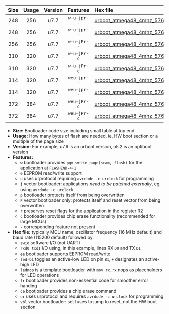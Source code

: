 |Size|Usage|Version|Features|Hex file|
|:-:|:-:|:-:|:-:|:--|
|248|256|u7.7|`w-u-jpr--`|[urboot_atmega48_4mhz_57600bps_swio_rxd0_txd1_led+b5_ur_vbl.hex](https://raw.githubusercontent.com/stefanrueger/urboot.hex/main/mcus/atmega48/fcpu_4mhz/57600_bps/urboot_atmega48_4mhz_57600bps_swio_rxd0_txd1_led+b5_ur_vbl.hex)|
|248|256|u7.7|`w-u-jpr--`|[urboot_atmega48_4mhz_57600bps_swio_rxd0_txd1_lednop_ur_vbl.hex](https://raw.githubusercontent.com/stefanrueger/urboot.hex/main/mcus/atmega48/fcpu_4mhz/57600_bps/urboot_atmega48_4mhz_57600bps_swio_rxd0_txd1_lednop_ur_vbl.hex)|
|256|256|u7.7|`w-u-jPr--`|[urboot_atmega48_4mhz_57600bps_swio_rxd0_txd1_ur_vbl.hex](https://raw.githubusercontent.com/stefanrueger/urboot.hex/main/mcus/atmega48/fcpu_4mhz/57600_bps/urboot_atmega48_4mhz_57600bps_swio_rxd0_txd1_ur_vbl.hex)|
|310|320|u7.7|`w-u-jPr-c`|[urboot_atmega48_4mhz_57600bps_swio_rxd0_txd1_led+b5_fr_ce_ur_vbl.hex](https://raw.githubusercontent.com/stefanrueger/urboot.hex/main/mcus/atmega48/fcpu_4mhz/57600_bps/urboot_atmega48_4mhz_57600bps_swio_rxd0_txd1_led+b5_fr_ce_ur_vbl.hex)|
|310|320|u7.7|`w-u-jPr-c`|[urboot_atmega48_4mhz_57600bps_swio_rxd0_txd1_lednop_fr_ce_ur_vbl.hex](https://raw.githubusercontent.com/stefanrueger/urboot.hex/main/mcus/atmega48/fcpu_4mhz/57600_bps/urboot_atmega48_4mhz_57600bps_swio_rxd0_txd1_lednop_fr_ce_ur_vbl.hex)|
|314|320|u7.7|`weu-jpr--`|[urboot_atmega48_4mhz_57600bps_swio_rxd0_txd1_ee_led+b5_ur_vbl.hex](https://raw.githubusercontent.com/stefanrueger/urboot.hex/main/mcus/atmega48/fcpu_4mhz/57600_bps/urboot_atmega48_4mhz_57600bps_swio_rxd0_txd1_ee_led+b5_ur_vbl.hex)|
|314|320|u7.7|`weu-jpr--`|[urboot_atmega48_4mhz_57600bps_swio_rxd0_txd1_ee_lednop_ur_vbl.hex](https://raw.githubusercontent.com/stefanrueger/urboot.hex/main/mcus/atmega48/fcpu_4mhz/57600_bps/urboot_atmega48_4mhz_57600bps_swio_rxd0_txd1_ee_lednop_ur_vbl.hex)|
|372|384|u7.7|`weu-jPr-c`|[urboot_atmega48_4mhz_57600bps_swio_rxd0_txd1_ee_led+b5_fr_ce_ur_vbl.hex](https://raw.githubusercontent.com/stefanrueger/urboot.hex/main/mcus/atmega48/fcpu_4mhz/57600_bps/urboot_atmega48_4mhz_57600bps_swio_rxd0_txd1_ee_led+b5_fr_ce_ur_vbl.hex)|
|372|384|u7.7|`weu-jPr-c`|[urboot_atmega48_4mhz_57600bps_swio_rxd0_txd1_ee_lednop_fr_ce_ur_vbl.hex](https://raw.githubusercontent.com/stefanrueger/urboot.hex/main/mcus/atmega48/fcpu_4mhz/57600_bps/urboot_atmega48_4mhz_57600bps_swio_rxd0_txd1_ee_lednop_fr_ce_ur_vbl.hex)|

- **Size:** Bootloader code size including small table at top end
- **Usage:** How many bytes of flash are needed, ie, HW boot section or a multiple of the page size
- **Version:** For example, u7.6 is an urboot version, o5.2 is an optiboot version
- **Features:**
  + `w` bootloader provides `pgm_write_page(sram, flash)` for the application at `FLASHEND-4+1`
  + `e` EEPROM read/write support
  + `u` uses urprotocol requiring `avrdude -c urclock` for programming
  + `j` vector bootloader: applications *need to be patched externally*, eg, using `avrdude -c urclock`
  + `p` bootloader protects itself from being overwritten
  + `P` vector bootloader only: protects itself and reset vector from being overwritten
  + `r` preserves reset flags for the application in the register R2
  + `c` bootloader provides chip erase functionality (recommended for large MCUs)
  + `-` corresponding feature not present
- **Hex file:** typically MCU name, oscillator frequency (16 MHz default) and baud rate (115200 default) followed by
  + `swio` software I/O (not UART)
  + `rxd0 txd1` I/O using, in this example, lines RX `D0` and TX `D1`
  + `ee` bootloader supports EEPROM read/write
  + `led-b1` toggles an active-low LED on pin `B1`, `+` designates an active-high LED
  + `lednop` is a template bootloader with `mov rx,rx` nops as placeholders for LED operations
  + `fr` bootloader provides non-essential code for smoother error handing
  + `ce` bootloader provides a chip erase command
  + `ur` uses urprotocol and requires `avrdude -c urclock` for programming
  + `vbl` vector bootloader: set fuses to jump to reset, not the HW boot section
